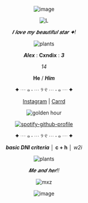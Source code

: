<div align='center'> 

![image](https://github.com/user-attachments/assets/deec29fb-57d1-42bb-a9fb-574cfa600d84)

![L](https://github.com/user-attachments/assets/b369bbf9-0d9e-4eb7-a27f-f80c23fb1ef3)

*𝑰 𝒍𝒐𝒗𝒆 𝒎𝒚 𝒃𝒆𝒂𝒖𝒕𝒊𝒇𝒖𝒍 𝒔𝒕𝒂𝒓 ✦!*

![plants](https://github.com/user-attachments/assets/3aac5b02-f9f7-466a-b5dd-f7b05fcf9d40)

**_Alex_** : **Cxndix** : **_3_**

*_14_*

**He** / **_Him_**

✦ ┈ ๑ ⋅ ⋯ ୨ ୧ ⋯ ⋅ ๑ ┈ ✦

[Instagram](https://www.instagram.com/cxnd1x?utm_source=ig_web_button_share_sheet&igsh=ZDNlZDc0MzIxNw==) | [Carrd](https://cxndix.carrd.co)

![golden hour](https://github.com/user-attachments/assets/ff038218-b414-42bd-8cc4-7c56d9d2890a)

[![spotify-github-profile](https://spotify-github-profile.kittinanx.com/api/view?uid=31ek76o2lt4xpbl5zyjmmxtd7zxy&cover_image=true&theme=novatorem&show_offline=false&background_color=121212&interchange=false&bar_color=487a64&bar_color_cover=false)](https://github.com/kittinan/spotify-github-profile)

✦ ┈ ๑ ⋅ ⋯ ୨ ୧ ⋯ ⋅ ๑ ┈ ✦

**_basic DNI criteria_** │ **c + h** │ _w2i_

![plants](https://github.com/user-attachments/assets/ef8f6e82-8ec9-416d-8155-235800c20db7)

*𝑴𝒆 𝒂𝒏𝒅 𝒉𝒆𝒓!!*

![mxz](https://github.com/user-attachments/assets/a0116cab-15e8-4850-ad71-cd56bd515468)

![image](https://github.com/user-attachments/assets/e73b3fe3-d943-4bb8-acd2-39d1454bfe0e)
